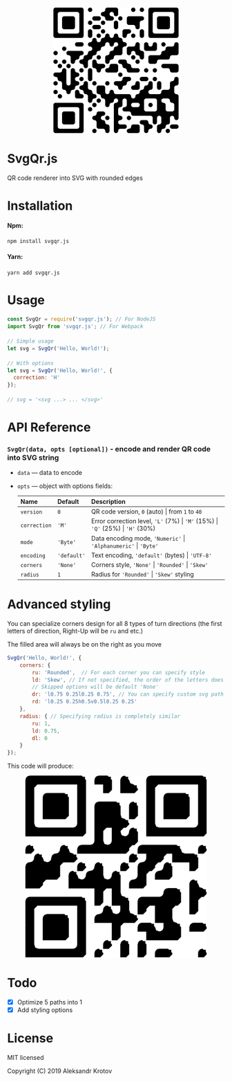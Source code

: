 <p align="center">
  <img src="assets/svgqr.png" width="290" height="290"/>
</p>

# SvgQr.js
QR code renderer into SVG with rounded edges

# Installation
#### Npm:

`npm install svgqr.js`

#### Yarn:

`yarn add svgqr.js`

# Usage

```javascript
const SvgQr = require('svgqr.js'); // For NodeJS
import SvgQr from 'svgqr.js'; // For Webpack

// Simple usage
let svg = SvgQr('Hello, World!');

// With options
let svg = SvgQr('Hello, World!', {
  correction: 'H'
});

// svg = '<svg ...> ... </svg>'
```

# API Reference
### `SvgQr(data, opts [optional])` - encode and render QR code into SVG string
- `data` — data to encode
- `opts` — object with options fields:

    Name | Default | Description
    ---- | ------- | -----------
    `version` | `0` | QR code version, `0` (auto) \| from `1` to `40`
    `correction` | `'M'` | Error correction level, `'L'` (7%) \| `'M'` (15%) \| `'Q'` (25%) \| `'H'` (30%)
    `mode` | `'Byte'` | Data encoding mode, `'Numeric'` \| `'Alphanumeric'` \| `'Byte'`
    `encoding` | `'default'` | Text encoding, `'default'` (bytes) \| `'UTF-8'`
    `corners` | `'None'` | Corners style, `'None'` \| `'Rounded'` \| `'Skew'`
    `radius` | `1` | Radius for `'Rounded'` \| `'Skew'` styling

# Advanced styling

You can specialize corners design for all 8 types of turn directions (the first letters of direction, Right-Up will be `ru` and etc.)

The filled area will always be on the right as you move

```javascript
SvgQr('Hello, World!', {
    corners: {
        ru: 'Rounded',  // For each corner you can specify style
        ld: 'Skew', // If not specified, the order of the letters does not matter ('dl' == 'ld')
        // Skipped options will be default 'None'
        dr: 'l0.75 0.25l0.25 0.75', // You can specify custom svg path
        rd: 'l0.25 0.25h0.5v0.5l0.25 0.25'
    },
    radius: { // Specifying radius is completely similar
        ru: 1,
        ld: 0.75,
        dl: 0
    }
});
```

This code will produce:
<p align="center">
  <img src="assets/styling.png" width="420" height="420"/>
</p>

# Todo
- [x] Optimize 5 paths into 1
- [x] Add styling options

# License
MIT licensed

Copyright (C) 2019 Aleksandr Krotov
